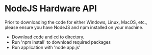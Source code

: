 # NodeJS Hardware API

Prior to downloading the code for either Windows, Linux, MacOS, etc., please ensure you have NodeJS and npm installed on your machine.


- Download code and cd to directory.
- Run 'npm install' to download required packages
- Run application with 'node app.js'
